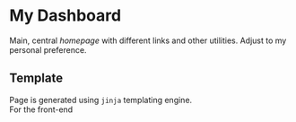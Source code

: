 # My Dashboard

Main, central _homepage_ with different links and other utilities. Adjust to my personal preference.

## Template

Page is generated using `jinja` templating engine.   
For the front-end